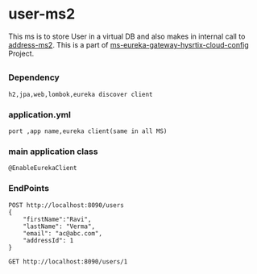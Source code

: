 # user-ms2
  This ms is to store User in a virtual DB and also makes in internal call to [address-ms2](https://github.com/tsmahur/address-ms1). This is a part of [ms-eureka-gateway-hysrtix-cloud-config](https://github.com/tsmahur/ms-eureka-gateway-hysrtix-cloud-config) Project.
##
### Dependency
    h2,jpa,web,lombok,eureka discover client

### application.yml
    port ,app name,eureka client(same in all MS)

### main application class
    @EnableEurekaClient

### EndPoints
    POST http://localhost:8090/users
    {
        "firstName":"Ravi",
        "lastName": "Verma",
        "email": "ac@abc.com",
        "addressId": 1
    }

    GET http://localhost:8090/users/1
